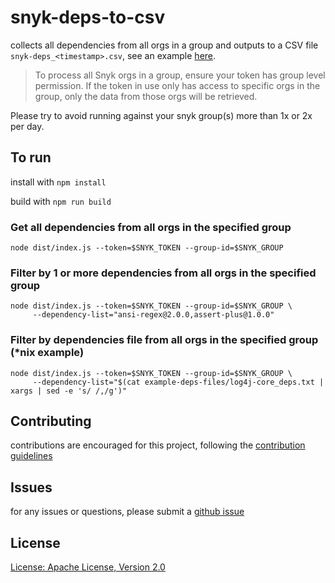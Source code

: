 # snyk-deps-to-csv

collects all dependencies from all orgs in a group and outputs to a CSV file `snyk-deps_<timestamp>.csv`, see an example [here](sample-output/snyk-deps_2022_01_05_05_40_39_59.csv).

> To process all Snyk orgs in a group, ensure your token has group level permission.  If the token in use only has access to specific orgs in the group, only the data from those orgs will be retrieved.

Please try to avoid running against your snyk group(s) more than 1x or 2x per day.

## To run
install with `npm install`

build with `npm run build`

### Get all dependencies from all orgs in the specified group
```
node dist/index.js --token=$SNYK_TOKEN --group-id=$SNYK_GROUP
```

### Filter by 1 or more dependencies from all orgs in the specified group
```
node dist/index.js --token=$SNYK_TOKEN --group-id=$SNYK_GROUP \
     --dependency-list="ansi-regex@2.0.0,assert-plus@1.0.0"
```

### Filter by dependencies file from all orgs in the specified group (*nix example)
```
node dist/index.js --token=$SNYK_TOKEN --group-id=$SNYK_GROUP \
     --dependency-list="$(cat example-deps-files/log4j-core_deps.txt | xargs | sed -e 's/ /,/g')"
```

## Contributing
contributions are encouraged for this project, following the [contribution guidelines](.github/CONTRIBUTING.md)

## Issues
for any issues or questions, please submit a [github issue](https://github.com/snyk-tech-services/snyk-deps-to-csv/issues)

## License
[License: Apache License, Version 2.0](LICENSE)
